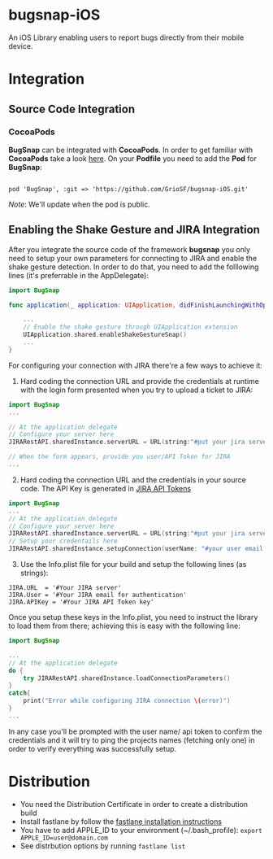 # bugsnap-iOS

An iOS Library enabling users to report bugs directly from their mobile device.

# Integration

## Source Code Integration

### CocoaPods

**BugSnap** can be integrated with **CocoaPods**. In order to get familiar with **CocoaPods** take a look [here](https://cocoapods.org/). On your **Podfile** you need to add the **Pod** for **BugSnap**:

```

pod 'BugSnap', :git => 'https://github.com/GrioSF/bugsnap-iOS.git'

```

*Note*: We'll update when the pod is public.

## Enabling the Shake Gesture and JIRA Integration

After you integrate the source code of the framework **bugsnap** you only need to setup your own parameters for connecting to JIRA and enable the shake gesture detection. In order to do that, you need to add the folllowing lines (it's preferrable in the AppDelegate):

```swift
import BugSnap

func application(_ application: UIApplication, didFinishLaunchingWithOptions launchOptions: [UIApplication.LaunchOptionsKey: Any]?) -> Bool {

    ...
    // Enable the shake gesture through UIApplication extension
    UIApplication.shared.enableShakeGestureSnap()
    ...
}
```

For configuring your connection with JIRA there're a few ways to achieve it:

1) Hard coding the connection URL and provide the credentials at runtime with the login form presented when you try to upload a ticket to JIRA:

```swift
import BugSnap
...

// At the application delegate 
// Configure your server here
JIRARestAPI.sharedInstance.serverURL = URL(string:"#put your jira server here")

// When the form appears, provide you user/API Token for JIRA
...
```

2) Hard coding the connection URL and the credentials in your source code. The API Key is generated in [JIRA API Tokens](https://id.atlassian.com/manage/api-tokens)

```swift
import BugSnap
...
// At the application delegate 
// Configure your server here
JIRARestAPI.sharedInstance.serverURL = URL(string:"#put your jira server here")
// Setup your credentails here
JIRARestAPI.sharedInstance.setupConnection(userName: "#your user email for JIRA", apiToken: "#Your API Key")
```

3) Use the Info.plist file for your build and setup the following lines (as strings):

```
JIRA.URL  = '#Your JIRA server'
JIRA.User = '#Your JIRA email for authentication'
JIRA.APIKey = '#Your JIRA API Token key'
```

Once you setup these keys in the Info.plist, you need to instruct the library to load them from there; achieving this is easy with the following line:

```swift
import BugSnap

...
// At the application delegate 
do {
    try JIRARestAPI.sharedInstance.loadConnectionParameters()
}
catch{
    print("Error while configuring JIRA connection \(error)")
}
...
```

In any case you'll be prompted with the user name/ api token to confirm the credentials and it will try to ping the projects names (fetching only one) in order to verify everything was successfully setup.

# Distribution
  * You need the Distribution Certificate in order to create a distribution build
  * Install fastlane by follow the [fastlane installation instructions](fastlane/README.md)
  * You have to add APPLE_ID to your environment (~/.bash_profile): `export APPLE_ID=user@domain.com`
  * See distrbution options by running `fastlane list`

